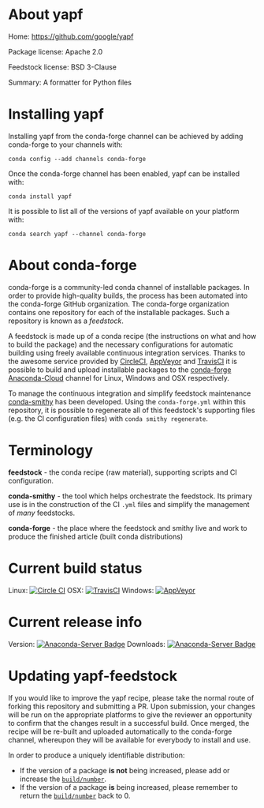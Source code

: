 About yapf
==========

Home: https://github.com/google/yapf

Package license: Apache 2.0

Feedstock license: BSD 3-Clause

Summary: A formatter for Python files



Installing yapf
===============

Installing yapf from the conda-forge channel can be achieved by adding conda-forge to your channels with:

```
conda config --add channels conda-forge
```

Once the conda-forge channel has been enabled, yapf can be installed with:

```
conda install yapf
```

It is possible to list all of the versions of yapf available on your platform with:

```
conda search yapf --channel conda-forge
```


About conda-forge
=================

conda-forge is a community-led conda channel of installable packages.
In order to provide high-quality builds, the process has been automated into the
conda-forge GitHub organization. The conda-forge organization contains one repository 
for each of the installable packages. Such a repository is known as a *feedstock*.

A feedstock is made up of a conda recipe (the instructions on what and how to build
the package) and the necessary configurations for automatic building using freely
available continuous integration services. Thanks to the awesome service provided by
[CircleCI](https://circleci.com/), [AppVeyor](http://www.appveyor.com/)
and [TravisCI](https://travis-ci.org/) it is possible to build and upload installable
packages to the [conda-forge](https://anaconda.org/conda-forge)
[Anaconda-Cloud](http://docs.anaconda.org/) channel for Linux, Windows and OSX respectively.

To manage the continuous integration and simplify feedstock maintenance
[conda-smithy](http://github.com/conda-forge/conda-smithy) has been developed.
Using the ``conda-forge.yml`` within this repository, it is possible to regenerate all of
this feedstock's supporting files (e.g. the CI configuration files) with ``conda smithy regenerate``.


Terminology
===========

**feedstock** - the conda recipe (raw material), supporting scripts and CI configuration.

**conda-smithy** - the tool which helps orchestrate the feedstock.
                   Its primary use is in the construction of the CI ``.yml`` files
                   and simplify the management of *many* feedstocks.

**conda-forge** - the place where the feedstock and smithy live and work to
                  produce the finished article (built conda distributions)

Current build status
====================

Linux: [![Circle CI](https://circleci.com/gh/conda-forge/yapf-feedstock.svg?style=svg)](https://circleci.com/gh/conda-forge/yapf-feedstock)
OSX: [![TravisCI](https://travis-ci.org/conda-forge/yapf-feedstock.svg?branch=master)](https://travis-ci.org/conda-forge/yapf-feedstock) 
Windows: [![AppVeyor](https://ci.appveyor.com/api/projects/status/github/conda-forge/yapf-feedstock?svg=True)](https://ci.appveyor.com/project/conda-forge/yapf-feedstock/branch/master)

Current release info
====================
Version: [![Anaconda-Server Badge](https://anaconda.org/conda-forge/yapf/badges/version.svg)](https://anaconda.org/conda-forge/yapf)
Downloads: [![Anaconda-Server Badge](https://anaconda.org/conda-forge/yapf/badges/downloads.svg)](https://anaconda.org/conda-forge/yapf)


Updating yapf-feedstock
=======================

If you would like to improve the yapf recipe, please take the normal
route of forking this repository and submitting a PR. Upon submission, your changes will
be run on the appropriate platforms to give the reviewer an opportunity to confirm that the
changes result in a successful build. Once merged, the recipe will be re-built and uploaded
automatically to the conda-forge channel, whereupon they will be available for everybody to
install and use.

In order to produce a uniquely identifiable distribution:
 * If the version of a package **is not** being increased, please add or increase
   the [``build/number``](http://conda.pydata.org/docs/building/meta-yaml.html#build-number-and-string). 
 * If the version of a package **is** being increased, please remember to return
   the [``build/number``](http://conda.pydata.org/docs/building/meta-yaml.html#build-number-and-string)
   back to 0.
